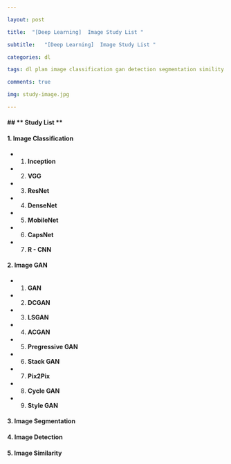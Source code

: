 ```yaml
---

layout: post

title:  "[Deep Learning]  Image Study List "

subtitle:   "[Deep Learning]  Image Study List "

categories: dl

tags: dl plan image classification gan detection segmentation simility

comments: true

img: study-image.jpg

---
```



#### ## ** Study List **

#### **1. Image Classification**

* 1) **Inception**
* 2) **VGG**
* 3) **ResNet**
* 4) **DenseNet**
* 5) **MobileNet**
* 6) **CapsNet**
* 7) **R - CNN**



#### **2. Image GAN**

* 1)  **GAN**
* 2)  **DCGAN**
* 3)  **LSGAN**
* 4)  **ACGAN**
* 5)  **Pregressive GAN**
* 6)  **Stack GAN**
* 7)  **Pix2Pix**
* 8)  **Cycle GAN**
* 9)  **Style GAN**



#### **3. Image Segmentation**



#### **4. Image Detection**



#### **5. Image Similarity**









